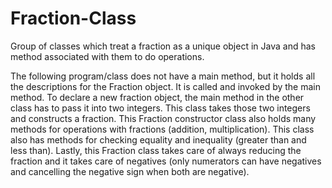 # Fraction-Class
Group of classes which treat a fraction as a unique object in Java and has method associated with them to do operations.

The following program/class does not have a main method, but it holds all the descriptions for the Fraction object. It is called and invoked by the main method. To declare a new fraction object, the main method in the other class has to pass it into two integers. This class takes those two integers and constructs a fraction. This Fraction constructor class also holds many methods for operations with fractions (addition, multiplication). This class also has methods for checking equality and inequality (greater than and less than). Lastly, this Fraction class takes care of always reducing the fraction and it takes care of negatives (only numerators can have negatives and cancelling the negative sign when both are negative).
